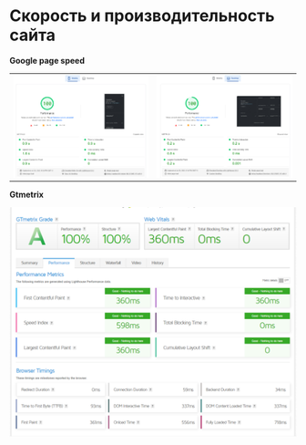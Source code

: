 # Скорость и производительность сайта 

**Google page speed**
<table>
   <tr>
      <td>
         <img src="/src/img/md/pagespees_mob.png" alt="Картинка мобильного" title="Картинка">
      </td>
      <td>
         <img src="/src/img/md/pagespeed_des.png" alt="Картинка компьютера" title="Картинка">
      </td>
   </tr>
</table>

**Gtmetrix**

 <img src="/src/img/md/GTmetrix.png" alt="Картинка">